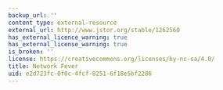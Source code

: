 ```yaml
---
backup_url: ''
content_type: external-resource
external_url: http://www.jstor.org/stable/1262560
has_external_licence_warning: true
has_external_license_warning: true
is_broken: ''
license: https://creativecommons.org/licenses/by-nc-sa/4.0/
title: Network Fever
uid: e2d723fc-0f0c-4fcf-8251-6f18e5bf2286
---
```

